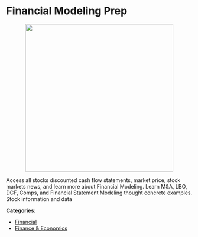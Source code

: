 # Financial Modeling Prep
<p align="center">
    <img width="400" src="https://raw.githubusercontent.com/apis-list/apis-list/apis/financial-modeling-prep/logo_256x256.png" />
</p>

Access all stocks discounted cash flow statements, market price, stock markets news, and learn more about Financial Modeling.  Learn M&amp;A, LBO, DCF, Comps, and Financial Statement Modeling thought concrete examples. Stock information and data



**Categories**:
- [Financial](https://github.com/apis-list/apis-list#financial)
- [Finance & Economics](https://github.com/apis-list/apis-list#finance-and-economics)





